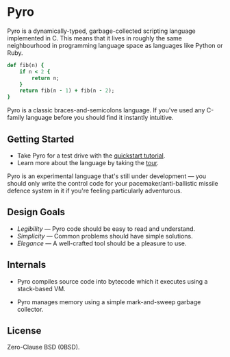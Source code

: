 # Pyro

[1]: http://www.dmulholl.com/docs/pyro/master/
[2]: http://www.dmulholl.com/docs/pyro/master/quickstart.html
[3]: http://www.dmulholl.com/docs/pyro/master/tour.html


Pyro is a dynamically-typed, garbage-collected scripting language implemented in C. This means that it lives in roughly the same neighbourhood in programming language space as languages like Python or Ruby.

```ruby
def fib(n) {
    if n < 2 {
        return n;
    }
    return fib(n - 1) + fib(n - 2);
}
```

Pyro is a classic braces-and-semicolons language. If you've used any C-family language before you should find it instantly intuitive.



## Getting Started

* Take Pyro for a test drive with the [quickstart tutorial][2].
* Learn more about the language by taking the [tour][3].

Pyro is an experimental language that's still under development &mdash; you should only write
the control code for your pacemaker/anti-ballistic missile defence system in it if you're feeling particularly adventurous.



## Design Goals

* *Legibility* &mdash; Pyro code should be easy to read and understand.
* *Simplicity* &mdash; Common problems should have simple solutions.
* *Elegance* &mdash; A well-crafted tool should be a pleasure to use.



## Internals

* Pyro compiles source code into bytecode which it executes using a stack-based VM.

* Pyro manages memory using a simple mark-and-sweep garbage collector.



## License

Zero-Clause BSD (0BSD).
